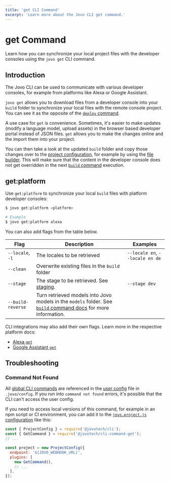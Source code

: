 ```yaml
---
title: 'get CLI Command'
excerpt: 'Learn more about the Jovo CLI get command.'
---
```


# get Command

Learn how you can synchronize your local project files with the developer consoles using the `jovo get` CLI command.

## Introduction

The Jovo CLI can be used to communicate with various developer consoles, for example from platforms like Alexa or Google Assistant.

`jovo get` allows you to download files from a developer console into your `build` folder to synchronize your local files with the remote console project. You can see it as the opposite of the [`deploy` command](./deploy-command.md).

A use case for `get` is convenience. Sometimes, it's easier to make updates (modify a language model, upload assets) in the browser based developer portal instead of JSON files. `get` allows you to make the changes online and the import them into your project.

You can then take a look at the updated `build` folder and copy those changes over to the [project configuration](./project-config.md), for example by using the [file builder](./project-config.md#file-builder). This will make sure that the content in the developer console does not get overridden in the next [`build` command](./build-command.md) execution.

## get:platform

Use `get:platform` to synchronize your local `build` files with platform developer consoles:

```sh
$ jovo get:platform <platform>

# Example
$ jovo get:platform alexa
```

You can also add flags from the table below.

| Flag              | Description                                                                                                                                       | Examples                        |
| ----------------- | ------------------------------------------------------------------------------------------------------------------------------------------------- | ------------------------------- |
| `--locale`, `-l`  | The locales to be retrieved                                                                                                                       | `--locale en`, `--locale en de` |
| `--clean`         | Overwrite existing files in the `build` folder                                                                                                    |                                 |
| `--stage`         | The stage to be retrieved. See [staging](./project-config.md#staging).                                                                            | `--stage dev`                   |
| `--build-reverse` | Turn retrieved models into Jovo models in the `models` folder. See [`build` command docs](./build-command.md#reverse-build) for more information. |                                 |

CLI integrations may also add their own flags. Learn more in the respective platform docs:

- [Alexa `get`](https://www.jovo.tech/marketplace/platform-alexa/cli-commands#get)
- [Google Assistant `get`](https://www.jovo.tech/marketplace/platform-googleassistant/cli-commands#get)

## Troubleshooting

### Command Not Found

All [global CLI commands](https://www.jovo.tech/docs/cli#commands) are referenced in the [user config](https://www.jovo.tech/docs/cli#user-config) file in `.jovo/config`. If you run into `command not found` errors, it's possible that the CLI can't access the user config.

If you need to access local versions of this command, for example in an npm script or CI environment, you can add it to the [`jovo.project.js` configuration](./project-config.md) like this:

```js
const { ProjectConfig } = require('@jovotech/cli');
const { GetCommand } = require('@jovotech/cli-command-get');
// ...

const project = new ProjectConfig({
  endpoint: '${JOVO_WEBHOOK_URL}',
  plugins: [
    new GetCommand(),
    // ...
  ],
});
```
